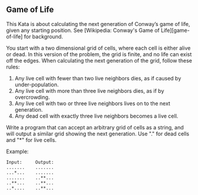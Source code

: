 ## Game of Life
This Kata is about calculating the next generation of Conway’s game of life, given any starting position. See [Wikipedia: Conway's Game of Life][game-of-life] for background.

You start with a two dimensional grid of cells, where each cell is either alive or dead. In this version of the problem, the grid is finite, and no life can exist off the edges. When calculating the next generation of the grid, follow these rules:
1. Any live cell with fewer than two live neighbors dies, as if caused by under-population.
2. Any live cell with more than three live neighbors dies, as if by overcrowding.
3. Any live cell with two or three live neighbors lives on to the next generation.
4. Any dead cell with exactly three live neighbors becomes a live cell.

Write a program that can accept an arbitrary grid of cells as a string, and will output a similar grid showing the next generation. Use "." for dead cells and "*" for live cells.

Example:
```
Input:     Output:
.......    .......
...*...    .......
.......    ..**...
..**...    ..**...
..*....    ..**...
```
